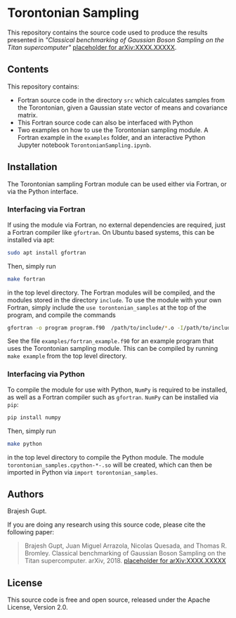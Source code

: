 # Torontonian Sampling

This repository contains the source code used to produce the results presented in *"Classical benchmarking of Gaussian Boson Sampling on the Titan supercomputer"* [placeholder for arXiv:XXXX.XXXXX](https://arxiv.org/abs/XXX.XXXX).

## Contents

This repository contains:

* Fortran source code in the directory `src` which calculates samples from the Torontonian, given a Gaussian state vector of means and covariance matrix.
* This Fortran source code can also be interfaced with Python
* Two examples on how to use the Torontonian sampling module. A Fortran example in the `examples` folder, and an interactive Python Jupyter notebook `TorontonianSampling.ipynb`.

## Installation

The Torontonian sampling Fortran module can be used either via Fortran, or via the Python interface.

### Interfacing via Fortran

If using the module via Fortran, no external dependencies are required, just a Fortran compiler like `gfortran`. On Ubuntu based systems, this can be installed via apt:
```bash
sudo apt install gfortran
```
Then, simply run
```bash
make fortran
```
in the top level directory. The Fortran modules will be compiled, and the modules stored in the directory `include`. To use the module with your own Fortran, simply include the `use torontonian_samples` at the top of the program, and compile the commands
```bash
gfortran -o program program.f90  /path/to/include/*.o -I/path/to/include/
```

See the file `examples/fortran_example.f90` for an example program that uses the Torontonian sampling module. This can be compiled by running `make example` from the top level directory.

### Interfacing via Python

To compile the module for use with Python, `NumPy` is required to be installed, as well as a Fortran compiler such as `gfortran`.
`NumPy` can be installed via `pip`:
```bash
pip install numpy
```
Then, simply run
```bash
make python
```
in the top level directory to compile the Python module. The module `torontonian_samples.cpython-*-.so` will be created, which can then be imported in Python via `import torontonian_samples`.

## Authors

Brajesh Gupt.

If you are doing any research using this source code, please cite the following paper:

> Brajesh Gupt, Juan Miguel Arrazola, Nicolas Quesada, and Thomas R. Bromley.  Classical benchmarking of Gaussian Boson Sampling on the Titan supercomputer. arXiv, 2018. [placeholder for arXiv:XXXX.XXXXX](https://arxiv.org/abs/XXXX.XXXXX)

## License

This source code is free and open source, released under the Apache License, Version 2.0.
